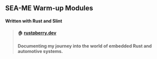 ## SEA-ME Warm-up Modules

#### Written with Rust and Slint

> #### 🏠 [rustpberry.dev](https://rustpberry.dev)
>
> #### Documenting my journey into the world of embedded Rust and automotive systems.
